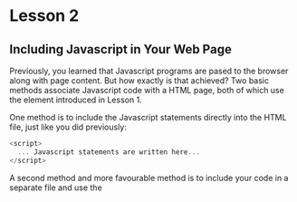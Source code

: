 # Lesson 2

## Including Javascript in Your Web Page

Previously, you learned that Javascript programs are pased to the browser along with page content. But how exactly is that achieved? Two basic methods associate Javascript code with a HTML page, both of which use the <script></script> element introduced in Lesson 1.

One method is to include the Javascript statements directly into the HTML file, just like you did previously:
```javascript
<script>
  ... Javascript statements are written here...
</script>
```
A second method and more favourable method is to include your code in a separate file and use the <script> element to include that file by name using the scr source) attribute:
```javascript
<script src='path/to/mycode.js'></script>
```

